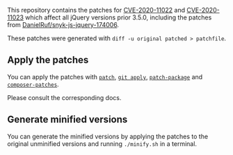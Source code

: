 This repository contains the patches for [CVE-2020-11022](https://cve.mitre.org/cgi-bin/cvename.cgi?name=CVE-2020-11022) and [CVE-2020-11023](https://cve.mitre.org/cgi-bin/cvename.cgi?name=CVE-2020-11023) which affect all jQuery versions prior 3.5.0, including the patches from [DanielRuf/snyk-js-jquery-174006](https://github.com/DanielRuf/snyk-js-jquery-174006).

These patches were generated with `diff -u original patched > patchfile`.

## Apply the patches

You can apply the patches with [`patch`](http://man7.org/linux/man-pages/man1/patch.1p.html), [`git apply`](https://git-scm.com/docs/git-apply), [`patch-package`](https://github.com/ds300/patch-package) and [`composer-patches`](https://github.com/cweagans/composer-patches).

Please consult the corresponding docs.

## Generate minified versions

You can generate the minified versions by applying the patches to the original unminified versions and running `./minify.sh` in a terminal.